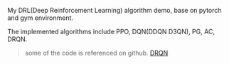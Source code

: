 
My DRL(Deep Reinforcement Learning) algorithm demo, base on pytorch and gym environment.  

The implemented algorithms include PPO, DQN(DDQN D3QN), PG, AC, DRQN.

> some of the code is referenced on github.
> [DRQN](https://marl-ieee-nitk.github.io/deep-reinforcement-learning/2019/01/06/DRQN.html)